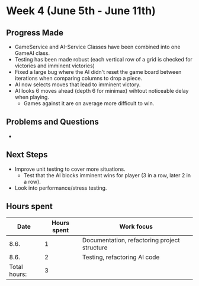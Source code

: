 # Week 4 (June 5th - June 11th)

## Progress Made

* GameService and AI-Service Classes have been combined into one GameAI class.
* Testing has been made robust (each vertical row of a grid is checked for victories and imminent victories)
* Fixed a large bug where the AI didn't reset the game board between iterations when comparing columns to drop a piece.
* AI now selects moves that lead to imminent victory.
* AI looks 6 moves ahead (depth 6 for minimax) wihtout noticeable delay when playing.
    * Games against it are on average more difficult to win.

## Problems and Questions

*


## Next Steps

* Improve unit testing to cover more situations.
    * Test that the AI blocks imminent wins for player (3 in a row, later 2 in a row).
* Look into performance/stress testing.


## Hours spent

|Date|Hours spent|Work focus|
|---|---|---|
|8.6.|1|Documentation, refactoring project structure|
|8.6.|2|Testing, refactoring AI code|
|Total hours:|3|
